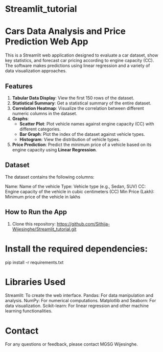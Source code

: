 # Streamlit_tutorial
# Cars Data Analysis and Price Prediction Web App

This is a Streamlit web application designed to evaluate a car dataset, show key statistics, and forecast car pricing according to engine capacity (CC). The software makes predictions using linear regression and a variety of data visualization approaches.

## Features

1. **Tabular Data Display**: View the first 150 rows of the dataset.
2. **Statistical Summary**: Get a statistical summary of the entire dataset.
3. **Correlation Heatmap**: Visualize the correlation between different numeric columns in the dataset.
4. **Graphs**:
   - **Scatter Plot**: Plot vehicle names against engine capacity (CC) with different categories.
   - **Bar Graph**: Plot the index of the dataset against vehicle types.
   - **Histogram**: View the distribution of vehicle types.
5. **Price Prediction**: Predict the minimum price of a vehicle based on its engine capacity using **Linear Regression**.

## Dataset

The dataset contains the following columns:

Name: Name of the vehicle
Type: Vehicle type (e.g., Sedan, SUV)
CC: Engine capacity of the vehicle in cubic centimeters (CC)
Min Price (Lakh): Minimum price of the vehicle in lakhs

## How to Run the App

1. Clone this repository:
   https://github.com/Sithija-Wijesinghe/Streamlit_tutorial.git



# Install the required dependencies:

pip install -r requirements.txt

# Libraries Used
Streamlit: To create the web interface.
Pandas: For data manipulation and analysis.
NumPy: For numerical computations.
Matplotlib and Seaborn: For data visualization.
Scikit-learn: For linear regression and other machine learning functionalities.

# Contact
For any questions or feedback, please contact MGSG Wijesinghe.


